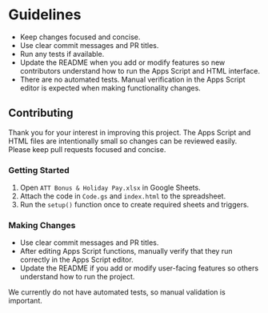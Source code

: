 # Guidelines

- Keep changes focused and concise.
- Use clear commit messages and PR titles.
- Run any tests if available.
- Update the README when you add or modify features so new contributors
  understand how to run the Apps Script and HTML interface.
- There are no automated tests. Manual verification in the Apps Script
  editor is expected when making functionality changes.

## Contributing

Thank you for your interest in improving this project. The Apps Script and HTML files are intentionally small so changes can be reviewed easily. Please keep pull requests focused and concise.

### Getting Started
1. Open `ATT Bonus & Holiday Pay.xlsx` in Google Sheets.
2. Attach the code in `Code.gs` and `index.html` to the spreadsheet.
3. Run the `setup()` function once to create required sheets and triggers.

### Making Changes
- Use clear commit messages and PR titles.
- After editing Apps Script functions, manually verify that they run correctly in the Apps Script editor.
- Update the README if you add or modify user-facing features so others understand how to run the project.

We currently do not have automated tests, so manual validation is important.

